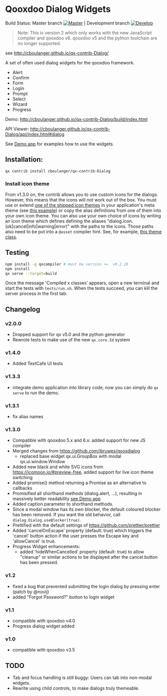 # Qooxdoo Dialog Widgets

Build Status: Master branch [![Master](https://travis-ci.org/cboulanger/qx-contrib-Dialog.svg?branch=master)](https://travis-ci.org/cboulanger/qx-contrib-Dialog) | Development branch [![Develop](https://travis-ci.org/cboulanger/qx-contrib-Dialog.svg?branch=develop)](https://travis-ci.org/cboulanger/qx-contrib-Dialog)

>Note: This is version 2 which only works with the new JavaScript compiler and qooxdoo v6. qooxdoo v5 and the 
python toolchain are no longer supported.

see http://cboulanger.github.io/qx-contrib-Dialog/

A set of often used dialog widgets for the qooxdoo framework.

- Alert
- Confirm
- Form
- Login
- Prompt
- Select
- Wizard
- Progress

Demo: http://cboulanger.github.io/qx-contrib-Dialog/build/index.html

API Viewer: http://cboulanger.github.io/qx-contrib-Dialog/api/index.html#dialog

See [Demo app](demo/default/source/class/dialog/demo/Application.js) for
examples how to use the widgets.

## Installation:

`qx contrib install cboulanger/qx-contrib-Dialog`

### Install icon theme
From v1.3.0 on, the contrib allows you to 
use custom icons for the dialogs. However, this means that the icons will not work out of the box. You must use or 
extend [one of the shipped icon themes](source/class/dialog/theme/icon) in your application's meta theme 
(see [this example](source/class/dialog/theme/Theme.js)) or copy the alias definitions from one of them into your own 
icon theme. You can also use your own choice of icons by writing an icon theme which defines defining the aliases 
"dialog.icon.(ok|cancel|info|warning|error)" with the paths to the icons. Those paths also need to be put into a 
`@asset` compiler hint.
See, for example, [this theme class](source/class/dialog/theme/icon/IcoMoonFree.js).

## Testing
```bash
npm install -g qxcompiler # must be version >=  v0.2.19
npm install
qx serve --target=build
```
Once the message 'Compiled x classes' appears, open a new terminal and start the tests with `tests/run.sh`. 
When the tests succeed, you can kill the server process in the first tab. 

## Changelog
### v2.0.0
- Dropped support for qx v5.0 and the python generator
- Rewrote tests to make use of the new `qx.core.Id` system
### v1.4.0
- Added TextCafe UI tests
### v1.3.3
- integrate demo application into library code, now you can simply do `qx serve` to run the demo.
### v1.3.1
- fix alias names
### v1.3.0
- Compatible with qooxdoo 5.x and 6.x: added support for new JS compiler
- Merged changes from https://github.com/jbruwes/qooxdialog
  - replaced base widget qx.ui.GroupBox with modal qx.ui.window.Window
- Added new black and white SVG icons from https://icomoon.io/#preview-free, added support for live icon theme switching
- Added promise() method returning a Promise as an alternative to callbacks
- Promisified all shorthand methods (dialog.alert, ...), resulting in massively better readability 
  [see Demo app](demo/default/source/class/dialog/demo/Application.js#L193)
- Added caption parameter to shorthand methods.
- Since a modal window has its own blocker, the  default coloured blocker has been removed. If you want the old behavior, 
  call `dialog.Dialog.useBlocker(true)`.
- Prettified with the default settings of https://github.com/prettier/prettier
- Added 'cancelOnEscape' property (default: true) which triggers the 'cancel' button action if the user presses the 
  Escape key and 'allowCancel' is true.
- Progress Widget enhancements:
  - added 'hideWhenCancelled' property (default: true) to allow "cleanup" or
    similar actions to be displayed after the cancel button has been pressed.  
### v1.2
- fixed a bug that prevented submitting the login dialog by pressing enter (patch by @novij)
- added "Forgot Password?" button to login widget
### v1.1
- compatible with qooxdoo v4.0
- Progress dialog widget added
### v1.0
- compatible with qooxdoo v3.5

## TODO
- Tab and focus handling is still buggy: Users can tab into non-modal widgets.
- Rewrite using child controls, to make dialogs truly themeable.
